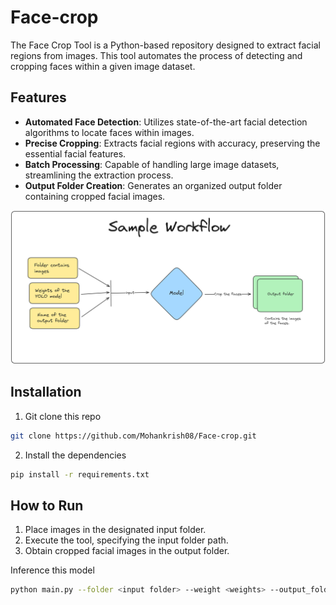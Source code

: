 # Face-crop

The Face Crop Tool is a Python-based repository designed to extract facial regions from images. This tool automates the process of detecting and cropping faces within a given image dataset.

## Features
- **Automated Face Detection**: Utilizes state-of-the-art facial detection algorithms to locate faces within images.
- **Precise Cropping**: Extracts facial regions with accuracy, preserving the essential facial features.
- **Batch Processing**: Capable of handling large image datasets, streamlining the extraction process.
- **Output Folder Creation**: Generates an organized output folder containing cropped facial images.

![](assets/Face-crop.png)

## Installation 

1. Git clone this repo 
```bash
git clone https://github.com/Mohankrish08/Face-crop.git
```
2. Install the dependencies
```bash
pip install -r requirements.txt
```

## How to Run

1. Place images in the designated input folder.
2. Execute the tool, specifying the input folder path.
3. Obtain cropped facial images in the output folder.

Inference this model

```bash
python main.py --folder <input folder> --weight <weights> --output_folder <name of the output folder>
```

